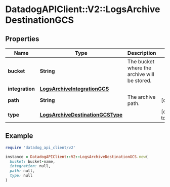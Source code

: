 # DatadogAPIClient::V2::LogsArchiveDestinationGCS

## Properties

| Name | Type | Description | Notes |
| ---- | ---- | ----------- | ----- |
| **bucket** | **String** | The bucket where the archive will be stored. |  |
| **integration** | [**LogsArchiveIntegrationGCS**](LogsArchiveIntegrationGCS.md) |  |  |
| **path** | **String** | The archive path. | [optional] |
| **type** | [**LogsArchiveDestinationGCSType**](LogsArchiveDestinationGCSType.md) |  | [default to &#39;gcs&#39;] |

## Example

```ruby
require 'datadog_api_client/v2'

instance = DatadogAPIClient::V2::LogsArchiveDestinationGCS.new(
  bucket: bucket-name,
  integration: null,
  path: null,
  type: null
)
```

